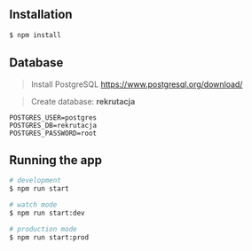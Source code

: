 ## Installation

```bash
$ npm install
```

## Database
> Install PostgreSQL https://www.postgresql.org/download/

> Create database: **rekrutacja**
```dotenv
POSTGRES_USER=postgres
POSTGRES_DB=rekrutacja
POSTGRES_PASSWORD=root
```

## Running the app

```bash
# development
$ npm run start

# watch mode
$ npm run start:dev

# production mode
$ npm run start:prod
```
